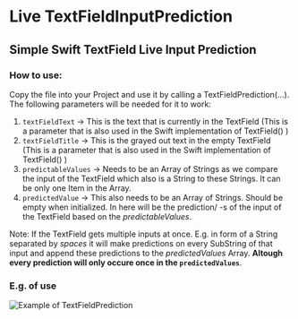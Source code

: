 # Live TextFieldInputPrediction

## Simple Swift TextField Live Input Prediction

### How to use:
Copy the file into your Project and use it by calling a
TextFieldPrediction(...). The following parameters will be needed
for it to work: 
1) ```textFieldText``` -> This is the text that is currently in the TextField (This is a parameter that is also used in the Swift implementation of TextField() )
2) ```textFieldTitle``` -> This is the grayed out text in the empty TextField 
(This is a parameter that is also used in the Swift implementation of TextField() )
3) ```predictableValues``` -> Needs to be an Array of Strings as we compare the input of the TextField which also is a String to these Strings. It can be only one Item in the Array.
4) ```predictedValue``` -> This also needs to be an Array of Strings. Should be empty when initialized. In here will be the prediction/ -s of the input of the TextField based on the *predictableValues*. 

Note: If the TextField gets multiple inputs at once. E.g. in form of a String separated by *spaces* it will make predictions on every SubString of that input and append these predictions to the *predictedValues* Array. **Altough every prediction will only occure once in the ```predictedValues```**.

### E.g. of use
![Example of TextFieldPrediction](Assets/TextFieldPrediction.gif)

